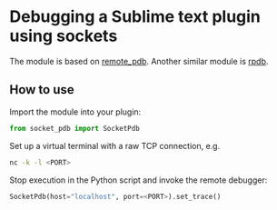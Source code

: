 # Debugging a Sublime text plugin using sockets
The module is based on [remote_pdb](https://github.com/ionelmc/python-remote-pdb). Another similar module is [rpdb](https://github.com/tamentis/rpdb).

## How to use
Import the module into your plugin:

```python
from socket_pdb import SocketPdb
```

Set up a virtual terminal with a raw TCP connection, e.g.

```bash
nc -k -l <PORT>
```

Stop execution in the Python script and invoke the remote debugger:

```python
SocketPdb(host="localhost", port=<PORT>).set_trace()
```
